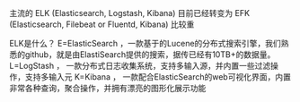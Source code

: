 

主流的 ELK (Elasticsearch, Logstash, Kibana) 目前已经转变为 EFK (Elasticsearch, Filebeat or Fluentd, Kibana) 比较重



ELK是什么？
E=ElasticSearch ，一款基于的Lucene的分布式搜索引擎，我们熟悉的github，就是由ElastiSearch提供的搜索，据传已经有10TB+的数据量。
L=LogStash ， 一款分布式日志收集系统，支持多输入源，并内置一些过滤操作，支持多输入元
K=Kibana ， 一款配合ElasticSearch的web可视化界面，内置非常各种查询，聚合操作，并拥有漂亮的图形化展示功能 




